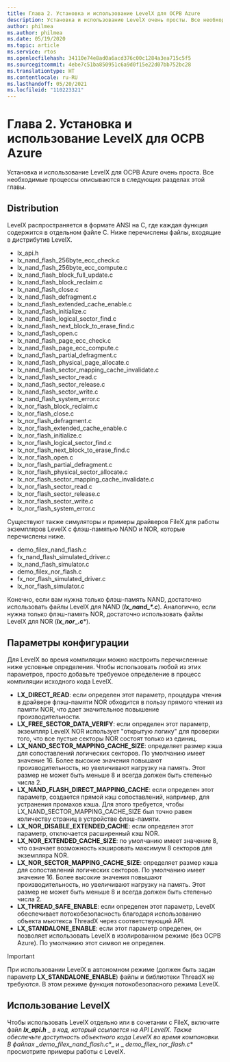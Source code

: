 ```yaml
---
title: Глава 2. Установка и использование LevelX для ОСРВ Azure
description: Установка и использование LevelX очень просты. Все необходимые процессы описываются в следующих разделах этой главы.
author: philmea
ms.author: philmea
ms.date: 05/19/2020
ms.topic: article
ms.service: rtos
ms.openlocfilehash: 34110e74e8ad0a6acd376c00c1284a3ea715c5f5
ms.sourcegitcommit: 4ebe7c51ba850951c6a9d0f15e22d07bb752bc28
ms.translationtype: HT
ms.contentlocale: ru-RU
ms.lasthandoff: 05/20/2021
ms.locfileid: "110223321"
---
```

# <a name="chapter-2---installation-and-use-of-azure-rtos-levelx"></a>Глава 2. Установка и использование LevelX для ОСРВ Azure

Установка и использование LevelX для ОСРВ Azure очень проста. Все необходимые процессы описываются в следующих разделах этой главы.

## <a name="distribution"></a>Distribution

LevelX распространяется в формате ANSI на C, где каждая функция содержится в отдельном файле C. Ниже перечислены файлы, входящие в дистрибутив LevelX.
- lx_api.h
- lx_nand_flash_256byte_ecc_check.c
- lx_nand_flash_256byte_ecc_compute.c
- lx_nand_flash_block_full_update.c
- lx_nand_flash_block_reclaim.c
- lx_nand_flash_close.c
- lx_nand_flash_defragment.c  
- lx_nand_flash_extended_cache_enable.c
- lx_nand_flash_initialize.c
- lx_nand_flash_logical_sector_find.c
- lx_nand_flash_next_block_to_erase_find.c
- lx_nand_flash_open.c
- lx_nand_flash_page_ecc_check.c
- lx_nand_flash_page_ecc_compute.c  
- lx_nand_flash_partial_defragment.c
- lx_nand_flash_physical_page_allocate.c
- lx_nand_flash_sector_mapping_cache_invalidate.c
- lx_nand_flash_sector_read.c
- lx_nand_flash_sector_release.c
- lx_nand_flash_sector_write.c
- lx_nand_flash_system_error.c
- lx_nor_flash_block_reclaim.c
- lx_nor_flash_close.c
- lx_nor_flash_defragment.c  
- lx_nor_flash_extended_cache_enable.c
- lx_nor_flash_initialize.c
- lx_nor_flash_logical_sector_find.c
- lx_nor_flash_next_block_to_erase_find.c
- lx_nor_flash_open.c
- lx_nor_flash_partial_defragment.c
- lx_nor_flash_physical_sector_allocate.c
- lx_nor_flash_sector_mapping_cache_invalidate.c
- lx_nor_flash_sector_read.c
- lx_nor_flash_sector_release.c
- lx_nor_flash_sector_write.c
- lx_nor_flash_system_error.c

Существуют также симуляторы и примеры драйверов FileX для работы экземпляров LevelX с флэш-памятью NAND и NOR, которые перечислены ниже.

- demo_filex_nand_flash.c  
- fx_nand_flash_simulated_driver.c
- lx_nand_flash_simulator.c
- demo_filex_nor_flash.c  
- fx_nor_flash_simulated_driver.c
- lx_nor_flash_simulator.c

Конечно, если вам нужна только флэш-память NAND, достаточно использовать файлы LevelX для NAND (***lx_nand_\*.c***). Аналогично, если нужна только флэш-память NOR, достаточно использовать файлы LevelX для NOR (**_lx_nor_\_.c***).

## <a name="configuration-options"></a>Параметры конфигурации

Для LevelX во время компиляции можно настроить перечисленные ниже условные определения. Чтобы использовать любой из этих параметров, просто добавьте требуемое определение в процесс компиляции исходного кода LevelX.

- **LX_DIRECT_READ**: если определен этот параметр, процедура чтения в драйвере флэш-памяти NOR обходится в пользу прямого чтения из памяти NOR, что дает значительное повышение производительности.
- **LX_FREE_SECTOR_DATA_VERIFY**: если определен этот параметр, экземпляр LevelX NOR использует "открытую логику" для проверки того, что все пустые секторы NOR состоят только из единиц.
- **LX_NAND_SECTOR_MAPPING_CACHE_SIZE**: определяет размер кэша для сопоставлений логических секторов. По умолчанию имеет значение 16. Более высокие значения повышают производительность, но увеличивают нагрузку на память. Этот размер не может быть меньше 8 и всегда должен быть степенью числа 2.
- **LX_NAND_FLASH_DIRECT_MAPPING_CACHE**: если определен этот параметр, создается прямой кэш сопоставлений, например, для устранения промахов кэша. Для этого требуется, чтобы LX_NAND_SECTOR_MAPPING_CACHE_SIZE был точно равен количеству страниц в устройстве флэш-памяти.
- **LX_NOR_DISABLE_EXTENDED_CACHE**: если определен этот параметр, отключается расширенный кэш NOR.
- **LX_NOR_EXTENDED_CACHE_SIZE**: по умолчанию имеет значение 8, что означает возможность кэшировать максимум 8 секторов для экземпляра NOR.
- **LX_NOR_SECTOR_MAPPING_CACHE_SIZE**: определяет размер кэша для сопоставлений логических секторов. По умолчанию имеет значение 16. Более высокие значения повышают производительность, но увеличивают нагрузку на память. Этот размер не может быть меньше 8 и всегда должен быть степенью числа 2.
- **LX_THREAD_SAFE_ENABLE**: если определен этот параметр, LevelX обеспечивает потокобезопасность благодаря использованию объекта мьютекса ThreadX через соответствующий API.
- **LX_STANDALONE_ENABLE**: если этот параметр определен, он позволяет использовать LevelX в изолированном режиме (без ОСРВ Azure). По умолчанию этот символ не определен.

> [!IMPORTANT]
> При использовании LevelX в автономном режиме (должен быть задан параметр **LX_STANDALONE_ENABLE**) файлы и библиотеки ThreadX не требуются. В этом режиме функция потокобезопасного режима LevelX.

## <a name="using-levelx"></a>Использование LevelX

Чтобы использовать LevelX отдельно или в сочетании с FileX, включите файл ***lx_api.h** _ в код, который ссылается на API LevelX. Также обеспечьте доступность объектного кода LevelX во время компоновки. В файлах _*_demo_filex_nand_flash.c_*_ и _ *_demo_filex_nor_flash.c_** просмотрите примеры работы с LevelX.
